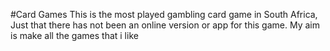 #Card Games
This is the most played gambling card game in South Africa, Just that there has not been an online version or app for this game. My aim is make all the games that i like
